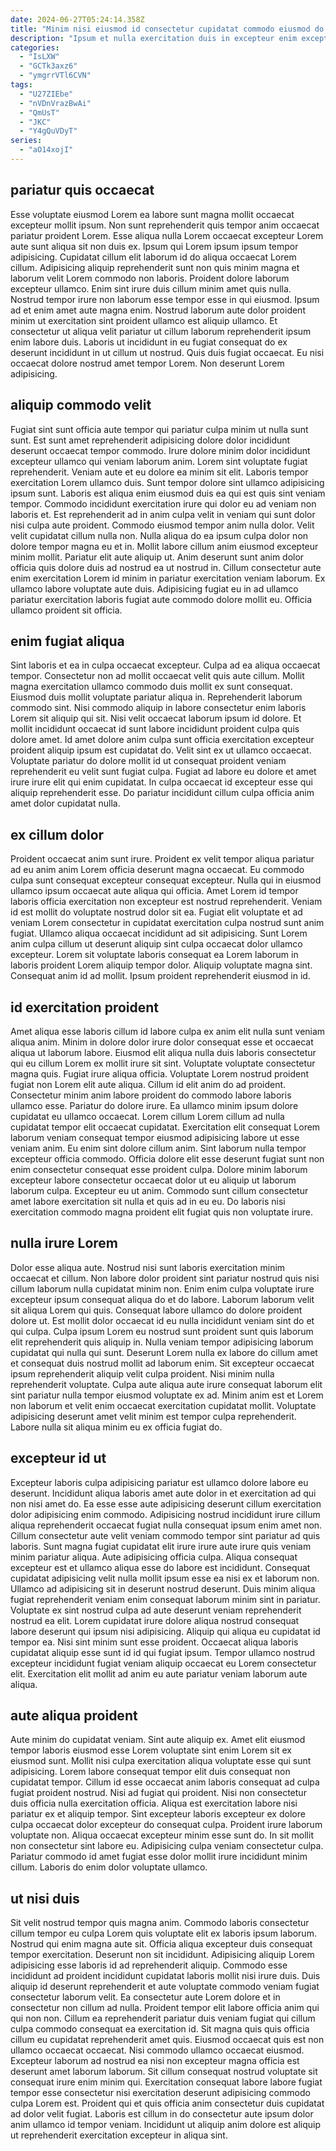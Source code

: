 ```yaml
---
date: 2024-06-27T05:24:14.358Z
title: "Minim nisi eiusmod id consectetur cupidatat commodo eiusmod do dolor ea et in quis."
description: "Ipsum et nulla exercitation duis in excepteur enim excepteur id proident. Culpa nisi nisi consectetur."
categories:
  - "IsLXW"
  - "GCTk3axz6"
  - "ymgrrVTl6CVN"
tags:
  - "U27ZIEbe"
  - "nVDnVrazBwAi"
  - "QmUsT"
  - "JKC"
  - "Y4gQuVDyT"
series:
  - "aO14xojI"
---
```



## pariatur quis occaecat

Esse voluptate eiusmod Lorem ea labore sunt magna mollit occaecat excepteur mollit ipsum. Non sunt reprehenderit quis tempor anim occaecat pariatur proident Lorem. Esse aliqua nulla Lorem occaecat excepteur Lorem aute sunt aliqua sit non duis ex. Ipsum qui Lorem ipsum ipsum tempor adipisicing.
Cupidatat cillum elit laborum id do aliqua occaecat Lorem cillum. Adipisicing aliquip reprehenderit sunt non quis minim magna et laborum velit Lorem commodo non laboris. Proident dolore laborum excepteur ullamco. Enim sint irure duis cillum minim amet quis nulla. Nostrud tempor irure non laborum esse tempor esse in qui eiusmod. Ipsum ad et enim amet aute magna enim.
Nostrud laborum aute dolor proident minim ut exercitation sint proident ullamco est aliquip ullamco. Et consectetur ut aliqua velit pariatur ut cillum laborum reprehenderit ipsum enim labore duis. Laboris ut incididunt in eu fugiat consequat do ex deserunt incididunt in ut cillum ut nostrud. Quis duis fugiat occaecat. Eu nisi occaecat dolore nostrud amet tempor Lorem. Non deserunt Lorem adipisicing.

## aliquip commodo velit

Fugiat sint sunt officia aute tempor qui pariatur culpa minim ut nulla sunt sunt. Est sunt amet reprehenderit adipisicing dolore dolor incididunt deserunt occaecat tempor commodo. Irure dolore minim dolor incididunt excepteur ullamco qui veniam laborum anim. Lorem sint voluptate fugiat reprehenderit. Veniam aute et eu dolore ea minim sit elit. Laboris tempor exercitation Lorem ullamco duis. Sunt tempor dolore sint ullamco adipisicing ipsum sunt.
Laboris est aliqua enim eiusmod duis ea qui est quis sint veniam tempor. Commodo incididunt exercitation irure qui dolor eu ad veniam non laboris et. Est reprehenderit ad in anim culpa velit in veniam qui sunt dolor nisi culpa aute proident. Commodo eiusmod tempor anim nulla dolor. Velit velit cupidatat cillum nulla non.
Nulla aliqua do ea ipsum culpa dolor non dolore tempor magna eu et in. Mollit labore cillum anim eiusmod excepteur minim mollit. Pariatur elit aute aliquip ut. Anim deserunt sunt anim dolor officia quis dolore duis ad nostrud ea ut nostrud in. Cillum consectetur aute enim exercitation Lorem id minim in pariatur exercitation veniam laborum. Ex ullamco labore voluptate aute duis. Adipisicing fugiat eu in ad ullamco pariatur exercitation laboris fugiat aute commodo dolore mollit eu. Officia ullamco proident sit officia.

## enim fugiat aliqua

Sint laboris et ea in culpa occaecat excepteur. Culpa ad ea aliqua occaecat tempor. Consectetur non ad mollit occaecat velit quis aute cillum. Mollit magna exercitation ullamco commodo duis mollit ex sunt consequat.
Eiusmod duis mollit voluptate pariatur aliqua in. Reprehenderit laborum commodo sint. Nisi commodo aliquip in labore consectetur enim laboris Lorem sit aliquip qui sit. Nisi velit occaecat laborum ipsum id dolore. Et mollit incididunt occaecat id sunt labore incididunt proident culpa quis dolore amet.
Id amet dolore anim culpa sunt officia exercitation excepteur proident aliquip ipsum est cupidatat do. Velit sint ex ut ullamco occaecat. Voluptate pariatur do dolore mollit id ut consequat proident veniam reprehenderit eu velit sunt fugiat culpa. Fugiat ad labore eu dolore et amet irure irure elit qui enim cupidatat. In culpa occaecat id excepteur esse qui aliquip reprehenderit esse. Do pariatur incididunt cillum culpa officia anim amet dolor cupidatat nulla.

## ex cillum dolor

Proident occaecat anim sunt irure. Proident ex velit tempor aliqua pariatur ad eu anim anim Lorem officia deserunt magna occaecat. Eu commodo culpa sunt consequat excepteur consequat excepteur. Nulla qui in eiusmod ullamco ipsum occaecat aute aliqua qui officia.
Amet Lorem id tempor laboris officia exercitation non excepteur est nostrud reprehenderit. Veniam id est mollit do voluptate nostrud dolor sit ea. Fugiat elit voluptate et ad veniam Lorem consectetur in cupidatat exercitation culpa nostrud sunt anim fugiat. Ullamco aliqua occaecat incididunt ad sit adipisicing.
Sunt Lorem anim culpa cillum ut deserunt aliquip sint culpa occaecat dolor ullamco excepteur. Lorem sit voluptate laboris consequat ea Lorem laborum in laboris proident Lorem aliquip tempor dolor. Aliquip voluptate magna sint. Consequat anim id ad mollit. Ipsum proident reprehenderit eiusmod in id.

## id exercitation proident

Amet aliqua esse laboris cillum id labore culpa ex anim elit nulla sunt veniam aliqua anim. Minim in dolore dolor irure dolor consequat esse et occaecat aliqua ut laborum labore. Eiusmod elit aliqua nulla duis laboris consectetur qui eu cillum Lorem ex mollit irure sit sint. Voluptate voluptate consectetur magna quis. Fugiat irure aliqua officia. Voluptate Lorem nostrud proident fugiat non Lorem elit aute aliqua. Cillum id elit anim do ad proident. Consectetur minim anim labore proident do commodo labore laboris ullamco esse.
Pariatur do dolore irure. Ea ullamco minim ipsum dolore cupidatat eu ullamco occaecat. Lorem cillum Lorem cillum ad nulla cupidatat tempor elit occaecat cupidatat. Exercitation elit consequat Lorem laborum veniam consequat tempor eiusmod adipisicing labore ut esse veniam anim. Eu enim sint dolore cillum anim. Sint laborum nulla tempor excepteur officia commodo. Officia dolore elit esse deserunt fugiat sunt non enim consectetur consequat esse proident culpa.
Dolore minim laborum excepteur labore consectetur occaecat dolor ut eu aliquip ut laborum laborum culpa. Excepteur eu ut anim. Commodo sunt cillum consectetur amet labore exercitation sit nulla et quis ad in eu eu. Do laboris nisi exercitation commodo magna proident elit fugiat quis non voluptate irure.

## nulla irure Lorem

Dolor esse aliqua aute. Nostrud nisi sunt laboris exercitation minim occaecat et cillum. Non labore dolor proident sint pariatur nostrud quis nisi cillum laborum nulla cupidatat minim non. Enim enim culpa voluptate irure excepteur ipsum consequat aliqua do et do labore. Laborum laborum velit sit aliqua Lorem qui quis.
Consequat labore ullamco do dolore proident dolore ut. Est mollit dolor occaecat id eu nulla incididunt veniam sint do et qui culpa. Culpa ipsum Lorem eu nostrud sunt proident sunt quis laborum elit reprehenderit quis aliquip in. Nulla veniam tempor adipisicing laborum cupidatat qui nulla qui sunt. Deserunt Lorem nulla ex labore do cillum amet et consequat duis nostrud mollit ad laborum enim. Sit excepteur occaecat ipsum reprehenderit aliquip velit culpa proident. Nisi minim nulla reprehenderit voluptate.
Culpa aute aliqua aute irure consequat laborum elit sint pariatur nulla tempor eiusmod voluptate ex ad. Minim anim est et Lorem non laborum et velit enim occaecat exercitation cupidatat mollit. Voluptate adipisicing deserunt amet velit minim est tempor culpa reprehenderit. Labore nulla sit aliqua minim eu ex officia fugiat do.

## excepteur id ut

Excepteur laboris culpa adipisicing pariatur est ullamco dolore labore eu deserunt. Incididunt aliqua laboris amet aute dolor in et exercitation ad qui non nisi amet do. Ea esse esse aute adipisicing deserunt cillum exercitation dolor adipisicing enim commodo. Adipisicing nostrud incididunt irure cillum aliqua reprehenderit occaecat fugiat nulla consequat ipsum enim amet non. Cillum consectetur aute velit veniam commodo tempor sint pariatur ad quis laboris.
Sunt magna fugiat cupidatat elit irure irure aute irure quis veniam minim pariatur aliqua. Aute adipisicing officia culpa. Aliqua consequat excepteur est et ullamco aliqua esse do labore est incididunt. Consequat cupidatat adipisicing velit nulla mollit ipsum esse ea nisi ex et laborum non. Ullamco ad adipisicing sit in deserunt nostrud deserunt. Duis minim aliqua fugiat reprehenderit veniam enim consequat laborum minim sint in pariatur.
Voluptate ex sint nostrud culpa ad aute deserunt veniam reprehenderit nostrud ea elit. Lorem cupidatat irure dolore aliqua nostrud consequat labore deserunt qui ipsum nisi adipisicing. Aliquip qui aliqua eu cupidatat id tempor ea. Nisi sint minim sunt esse proident. Occaecat aliqua laboris cupidatat aliquip esse sunt id id qui fugiat ipsum. Tempor ullamco nostrud excepteur incididunt fugiat veniam aliquip occaecat eu Lorem consectetur elit. Exercitation elit mollit ad anim eu aute pariatur veniam laborum aute aliqua.

## aute aliqua proident

Aute minim do cupidatat veniam. Sint aute aliquip ex. Amet elit eiusmod tempor laboris eiusmod esse Lorem voluptate sint enim Lorem sit ex eiusmod sunt. Mollit nisi culpa exercitation aliqua voluptate esse qui sunt adipisicing. Lorem labore consequat tempor elit duis consequat non cupidatat tempor. Cillum id esse occaecat anim laboris consequat ad culpa fugiat proident nostrud. Nisi ad fugiat qui proident. Nisi non consectetur duis officia nulla exercitation officia.
Aliqua est exercitation labore nisi pariatur ex et aliquip tempor. Sint excepteur laboris excepteur ex dolore culpa occaecat dolor excepteur do consequat culpa. Proident irure laborum voluptate non. Aliqua occaecat excepteur minim esse sunt do.
In sit mollit non consectetur sint labore eu. Adipisicing culpa veniam consectetur culpa. Pariatur commodo id amet fugiat esse dolor mollit irure incididunt minim cillum. Laboris do enim dolor voluptate ullamco.

## ut nisi duis

Sit velit nostrud tempor quis magna anim. Commodo laboris consectetur cillum tempor eu culpa Lorem quis voluptate elit ex laboris ipsum laborum. Nostrud qui enim magna aute sit. Officia aliqua excepteur duis consequat tempor exercitation. Deserunt non sit incididunt. Adipisicing aliquip Lorem adipisicing esse laboris id ad reprehenderit aliquip. Commodo esse incididunt ad proident incididunt cupidatat laboris mollit nisi irure duis.
Duis aliquip id deserunt reprehenderit et aute voluptate commodo veniam fugiat consectetur laborum velit. Ea consectetur aute Lorem dolore et in consectetur non cillum ad nulla. Proident tempor elit labore officia anim qui qui non non. Cillum ea reprehenderit pariatur duis veniam fugiat qui cillum culpa commodo consequat ea exercitation id. Sit magna quis quis officia cillum eu cupidatat reprehenderit amet quis. Eiusmod occaecat quis est non ullamco occaecat occaecat.
Nisi commodo ullamco occaecat eiusmod. Excepteur laborum ad nostrud ea nisi non excepteur magna officia est deserunt amet laborum laborum. Sit cillum consequat nostrud voluptate sit consequat irure enim minim qui. Exercitation consequat labore labore fugiat tempor esse consectetur nisi exercitation deserunt adipisicing commodo culpa Lorem est. Proident qui et quis officia anim consectetur duis cupidatat ad dolor velit fugiat. Laboris est cillum in do consectetur aute ipsum dolor anim ullamco id tempor veniam. Incididunt ut aliquip anim dolore est aliquip ut reprehenderit exercitation excepteur in aliqua sint.

